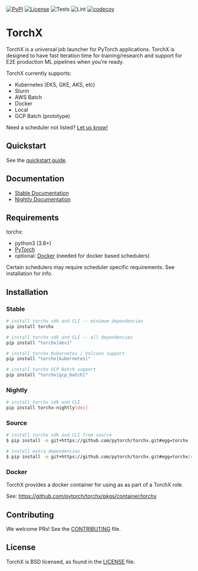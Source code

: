 [![PyPI](https://img.shields.io/pypi/v/torchx)](https://pypi.org/project/torchx/)
[![License](https://img.shields.io/badge/License-BSD%203--Clause-blue.svg)](https://github.com/pytorch/torchx/blob/main/LICENSE)
![Tests](https://github.com/pytorch/torchx/actions/workflows/python-unittests.yaml/badge.svg)
![Lint](https://github.com/pytorch/torchx/actions/workflows/lint.yaml/badge.svg)
[![codecov](https://codecov.io/gh/pytorch/torchx/branch/main/graph/badge.svg?token=ceHHIm0hXy)](https://codecov.io/gh/pytorch/torchx)


# TorchX


TorchX is a universal job launcher for PyTorch applications.
TorchX is designed to have fast iteration time for training/research and support
for E2E production ML pipelines when you're ready.

TorchX currently supports:

* Kubernetes (EKS, GKE, AKS, etc)
* Slurm
* AWS Batch
* Docker
* Local
* GCP Batch (prototype)

Need a scheduler not listed? [Let us know!](https://github.com/pytorch/torchx/issues?q=is%3Aopen+is%3Aissue+label%3Ascheduler-request)

## Quickstart

See the [quickstart guide](https://pytorch.org/torchx/latest/quickstart.html).

## Documentation

* [Stable Documentation](https://pytorch.org/torchx/latest/)
* [Nightly Documentation](https://pytorch.org/torchx/main/)

## Requirements

torchx:

* python3 (3.8+)
* [PyTorch](https://pytorch.org/get-started/locally/)
* optional: [Docker](https://docs.docker.com/get-docker/) (needed for docker based schedulers)

Certain schedulers may require scheduler specific requirements. See installation
for info.

## Installation

### Stable

```bash
# install torchx sdk and CLI -- minimum dependencies
pip install torchx

# install torchx sdk and CLI -- all dependencies
pip install "torchx[dev]"

# install torchx Kubernetes / Volcano support
pip install "torchx[kubernetes]"

# install torchx GCP Batch support
pip install "torchx[gcp_batch]"
```

### Nightly

```bash
# install torchx sdk and CLI
pip install torchx-nightly[dev]
```

### Source

```bash
# install torchx sdk and CLI from source
$ pip install -e git+https://github.com/pytorch/torchx.git#egg=torchx

# install extra dependencies
$ pip install -e git+https://github.com/pytorch/torchx.git#egg=torchx[dev]
```

### Docker

TorchX provides a docker container for using as as part of a TorchX role.

See: https://github.com/pytorch/torchx/pkgs/container/torchx

## Contributing

We welcome PRs! See the [CONTRIBUTING](https://github.com/pytorch/torchx/blob/main/CONTRIBUTING.md) file.

## License

TorchX is BSD licensed, as found in the [LICENSE](https://github.com/pytorch/torchx/blob/main/LICENSE) file.
